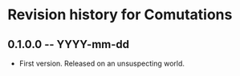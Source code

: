 # Revision history for Comutations

## 0.1.0.0 -- YYYY-mm-dd

* First version. Released on an unsuspecting world.
